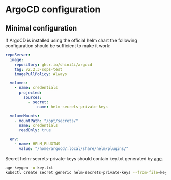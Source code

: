 # ArgoCD configuration

## Minimal configuration
If ArgoCD is installed using the official helm chart the following configuration should be sufficient to make it work:
```yaml
repoServer:
  image:
    repository: ghcr.io/shini4i/argocd
    tag: v2.2.3-sops-test
    imagePullPolicy: Always

  volumes:
    - name: credentials
      projected:
        sources:
          - secret:
              name: helm-secrets-private-keys

  volumeMounts:
    - mountPath: "/opt/secrets/"
      name: credentials
      readOnly: true

  env:
    - name: HELM_PLUGINS
      value: "/home/argocd/.local/share/helm/plugins/"
```
Secret helm-secrets-private-keys should contain key.txt generated by [age](https://github.com/FiloSottile/age).
```bash
age-keygen -o key.txt
kubectl create secret generic helm-secrets-private-keys --from-file=key.txt
```

